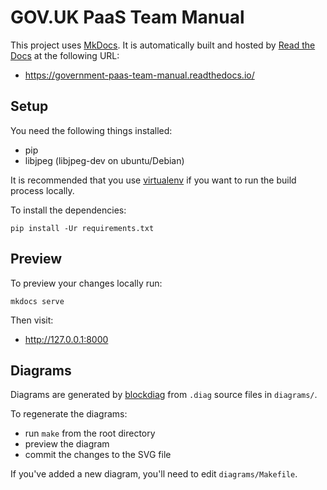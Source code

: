 # GOV.UK PaaS Team Manual

This project uses [MkDocs][]. It is automatically built and hosted by [Read
the Docs][] at the following URL:

- https://government-paas-team-manual.readthedocs.io/

[MkDocs]: http://www.mkdocs.org/
[Read the Docs]: https://readthedocs.org/

## Setup

You need the following things installed:
- pip
- libjpeg  (libjpeg-dev on ubuntu/Debian)

It is recommended that you use [virtualenv][] if you want to run the build
process locally.

[virtualenv]: https://virtualenv.pypa.io/en/latest/

To install the dependencies:

    pip install -Ur requirements.txt

## Preview

To preview your changes locally run:

    mkdocs serve

Then visit:

- http://127.0.0.1:8000

## Diagrams

Diagrams are generated by
[blockdiag](http://blockdiag.com/en/blockdiag/index.html) from `.diag` source
files in `diagrams/`.

To regenerate the diagrams:
- run `make` from the root directory
- preview the diagram
- commit the changes to the SVG file

If you've added a new diagram, you'll need to edit `diagrams/Makefile`.
